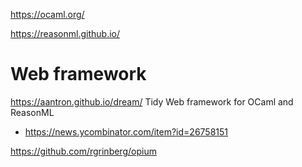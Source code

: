 https://ocaml.org/

https://reasonml.github.io/

# Web framework
https://aantron.github.io/dream/ Tidy Web framework for OCaml and ReasonML
* https://news.ycombinator.com/item?id=26758151

https://github.com/rgrinberg/opium

